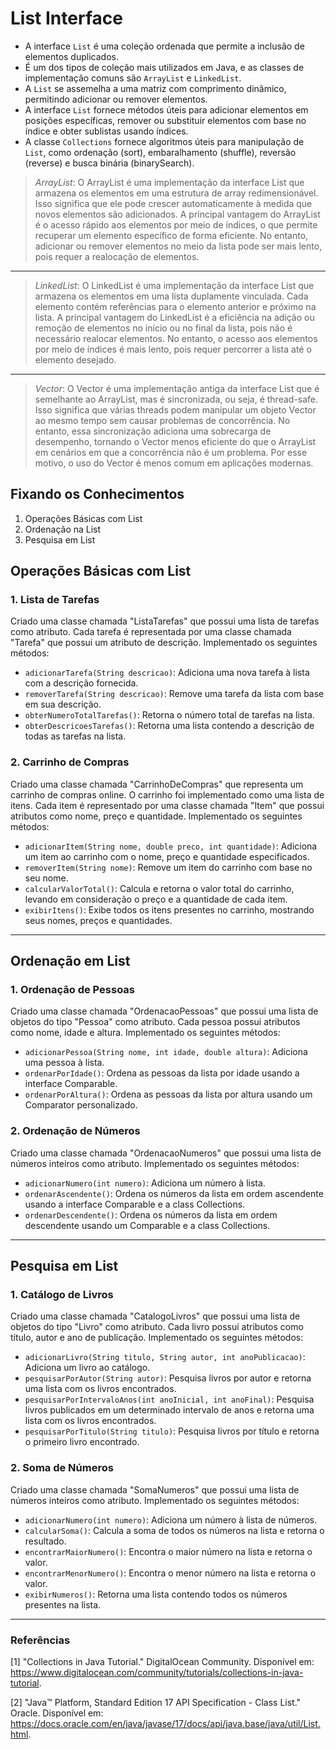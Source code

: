 # List Interface

- A interface ```List``` é uma coleção ordenada que permite a inclusão de elementos duplicados.
- É um dos tipos de coleção mais utilizados em Java, e as classes de implementação comuns são ```ArrayList``` e ```LinkedList```.
- A ```List``` se assemelha a uma matriz com comprimento dinâmico, permitindo adicionar ou remover elementos.
- A interface ```List``` fornece métodos úteis para adicionar elementos em posições específicas, remover ou substituir elementos com base no índice e obter sublistas usando índices.
- A classe ```Collections``` fornece algoritmos úteis para manipulação de ```List```, como ordenação (sort), embaralhamento (shuffle), reversão (reverse) e busca binária (binarySearch).

> *ArrayList*: O ArrayList é uma implementação da interface List que armazena os elementos em uma estrutura de array redimensionável. Isso significa que ele pode crescer automaticamente à medida que novos elementos são adicionados. A principal vantagem do ArrayList é o acesso rápido aos elementos por meio de índices, o que permite recuperar um elemento específico de forma eficiente. No entanto, adicionar ou remover elementos no meio da lista pode ser mais lento, pois requer a realocação de elementos.
----
> *LinkedList*: O LinkedList é uma implementação da interface List que armazena os elementos em uma lista duplamente vinculada. Cada elemento contém referências para o elemento anterior e próximo na lista. A principal vantagem do LinkedList é a eficiência na adição ou remoção de elementos no início ou no final da lista, pois não é necessário realocar elementos. No entanto, o acesso aos elementos por meio de índices é mais lento, pois requer percorrer a lista até o elemento desejado.
----
> *Vector*: O Vector é uma implementação antiga da interface List que é semelhante ao ArrayList, mas é sincronizada, ou seja, é thread-safe. Isso significa que várias threads podem manipular um objeto Vector ao mesmo tempo sem causar problemas de concorrência. No entanto, essa sincronização adiciona uma sobrecarga de desempenho, tornando o Vector menos eficiente do que o ArrayList em cenários em que a concorrência não é um problema. Por esse motivo, o uso do Vector é menos comum em aplicações modernas.

## Fixando os Conhecimentos

1. Operações Básicas com List
2. Ordenação na List
3. Pesquisa em List

## Operações Básicas com List

### 1. Lista de Tarefas

Criado uma classe chamada "ListaTarefas" que possui uma lista de tarefas como atributo. Cada tarefa é representada por uma classe chamada "Tarefa" que possui um atributo de descrição. Implementado os seguintes métodos:

- `adicionarTarefa(String descricao)`: Adiciona uma nova tarefa à lista com a descrição fornecida.
- `removerTarefa(String descricao)`: Remove uma tarefa da lista com base em sua descrição.
- `obterNumeroTotalTarefas()`: Retorna o número total de tarefas na lista.
- `obterDescricoesTarefas()`: Retorna uma lista contendo a descrição de todas as tarefas na lista.

### 2. Carrinho de Compras

Criado uma classe chamada "CarrinhoDeCompras" que representa um carrinho de compras online. O carrinho foi implementado como uma lista de itens. Cada item é representado por uma classe chamada "Item" que possui atributos como nome, preço e quantidade. Implementado os seguintes métodos:

- `adicionarItem(String nome, double preco, int quantidade)`: Adiciona um item ao carrinho com o nome, preço e quantidade especificados.
- `removerItem(String nome)`: Remove um item do carrinho com base no seu nome.
- `calcularValorTotal()`: Calcula e retorna o valor total do carrinho, levando em consideração o preço e a quantidade de cada item.
- `exibirItens()`: Exibe todos os itens presentes no carrinho, mostrando seus nomes, preços e quantidades.

----

## Ordenação em List

### 1. Ordenação de Pessoas

Criado uma classe chamada "OrdenacaoPessoas" que possui uma lista de objetos do tipo "Pessoa" como atributo. Cada pessoa possui atributos como nome, idade e altura. Implementado os seguintes métodos:

- `adicionarPessoa(String nome, int idade, double altura)`: Adiciona uma pessoa à lista.
- `ordenarPorIdade()`: Ordena as pessoas da lista por idade usando a interface Comparable.
- `ordenarPorAltura()`: Ordena as pessoas da lista por altura usando um Comparator personalizado.

### 2. Ordenação de Números

Criado uma classe chamada "OrdenacaoNumeros" que possui uma lista de números inteiros como atributo. Implementado os seguintes métodos:

- `adicionarNumero(int numero)`: Adiciona um número à lista.
- `ordenarAscendente()`: Ordena os números da lista em ordem ascendente usando a interface Comparable e a class Collections.
- `ordenarDescendente()`: Ordena os números da lista em ordem descendente usando um Comparable e a class Collections.

----

## Pesquisa em List

### 1. Catálogo de Livros

Criado uma classe chamada "CatalogoLivros" que possui uma lista de objetos do tipo "Livro" como atributo. Cada livro possui atributos como título, autor e ano de publicação. Implementado os seguintes métodos:

- `adicionarLivro(String titulo, String autor, int anoPublicacao)`: Adiciona um livro ao catálogo.
- `pesquisarPorAutor(String autor)`: Pesquisa livros por autor e retorna uma lista com os livros encontrados.
- `pesquisarPorIntervaloAnos(int anoInicial, int anoFinal)`: Pesquisa livros publicados em um determinado intervalo de anos e retorna uma lista com os livros encontrados.
- `pesquisarPorTitulo(String titulo)`: Pesquisa livros por título e retorna o primeiro livro encontrado.

### 2. Soma de Números

Criado uma classe chamada "SomaNumeros" que possui uma lista de números inteiros como atributo. Implementado os seguintes métodos:

- `adicionarNumero(int numero)`: Adiciona um número à lista de números.
- `calcularSoma()`: Calcula a soma de todos os números na lista e retorna o resultado.
- `encontrarMaiorNumero()`: Encontra o maior número na lista e retorna o valor.
- `encontrarMenorNumero()`: Encontra o menor número na lista e retorna o valor.
- `exibirNumeros()`: Retorna uma lista contendo todos os números presentes na lista.

----

### Referências

[1] "Collections in Java Tutorial." DigitalOcean Community. Disponível em: <https://www.digitalocean.com/community/tutorials/collections-in-java-tutorial>.

[2] "Java™ Platform, Standard Edition 17 API Specification - Class List." Oracle. Disponível em: <https://docs.oracle.com/en/java/javase/17/docs/api/java.base/java/util/List.html>.

